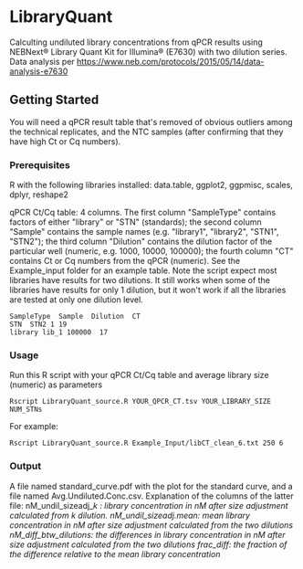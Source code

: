 # LibraryQuant
Calculting undiluted library concentrations from qPCR results using NEBNext® Library Quant Kit for Illumina® (E7630) with two dilution series.
Data analysis per https://www.neb.com/protocols/2015/05/14/data-analysis-e7630

## Getting Started
You will need a qPCR result table that's removed of obvious outliers among the technical replicates, and the NTC samples (after confirming that they have high Ct or Cq numbers).

### Prerequisites
R with the following libraries installed:  data.table, ggplot2, ggpmisc, scales, dplyr, reshape2

qPCR Ct/Cq table: 4 columns. The first column "SampleType" contains factors of either "library" or "STN" (standards); the second column "Sample" contains the sample names (e.g. "library1", "library2", "STN1", "STN2"); the third column "Dilution" contains the dilution factor of the particular well (numeric, e.g. 1000, 10000, 100000); the fourth column "CT" contains Ct or Cq numbers from the qPCR (numeric). See the Example_input folder for an example table.
Note the script expect most libraries have results for two dilutions. It still works when some of the libraries have results for only 1 dilution, but it won't work if all the libraries are tested at only one dilution level.

```
SampleType  Sample  Dilution  CT
STN  STN2 1 19
library lib_1 100000  17
```


### Usage
Run this R script with your qPCR Ct/Cq table and average library size (numeric) as parameters

```
Rscript LibraryQuant_source.R YOUR_QPCR_CT.tsv YOUR_LIBRARY_SIZE NUM_STNs
```
For example:
```
Rscript LibraryQuant_source.R Example_Input/libCT_clean_6.txt 250 6
```

### Output
A file named standard_curve.pdf with the plot for the standard curve, and a file named Avg.Undiluted.Conc.csv. Explanation of the columns of the latter file:
nM_undil_sizeadj_<i>k : library concentration in nM after size adjustment calculated from <i>k dilution.
nM_undil_sizeadj.mean: mean library concentration in nM after size adjustment calculated from the two dilutions
nM_diff_btw_dilutions: the differences in library concentration in nM after size adjustment calculated from the two dilutions
frac_diff: the fraction of the difference relative to the mean library concentration
